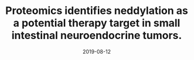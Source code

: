 ---
link: https://doi.org/10.1038/s41388-019-0938-8
journal: Oncogene
title: "Proteomics identifies neddylation as a potential therapy target in small intestinal neuroendocrine tumors."
date: 2019-08-12
authors: Fotouhi, O., Kjellin, H., Juhlin, C.C., Pan, Y., Vesterlund, M., Ghaderi, M., Yousef, A., Andersson-Sand, H., Kharaziha, P., Caramuta, S., Kjellman, M., Zedenius, J., Larsson, C., Orre, L.M.
---
